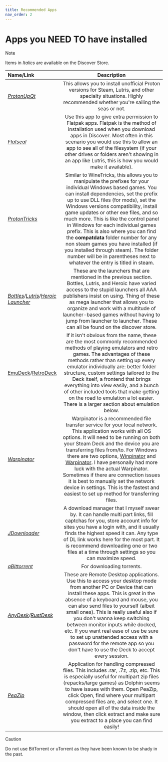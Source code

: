 ```yaml
---
title: Recommended Apps
nav_order: 2
---
```


# Apps you NEED TO have installed

> [!NOTE]
> Items in *Italics* are available on the Discover Store.

| Name/Link | Description |
| :--- | :---: |
| *[ProtonUpQt](https://davidotek.github.io/protonup-qt/)* | This allows you to install unofficial Proton versions for Steam, Lutris, and other specialty situations. Highly recommended whether you're sailing the seas or not. |
| *[Flatseal](https://github.com/tchx84/Flatseal)* | Use this app to give extra permission to Flatpak apps. Flatpak is the method of installation used when you download apps in Discover. Most often in this scenario you would use this to allow an app to see all of the filesystem (if your other drives or folders aren't showing in an app like Lutris, this is how you would make it available). |
| *[ProtonTricks](https://github.com/Matoking/protontricks)* | Similar to WineTricks, this allows you to manipulate the prefixes for your individual Windows based games. You can install dependencies, set the prefix up to use DLL files (for mods), set the Windows versions compatibility, install game updates or other exe files, and so much more. This is like the control panel in Windows for each individual games prefix. This is also where you can find the **compatdata** folder number for any non steam games you have installed (if you installed through steam). The folder number will be in parentheses next to whatever the entry is titled in steam. |
| *[Bottles](https://usebottles.com)/[Lutris](https://lutris.net)/[Heroic Launcher](https://heroicgameslauncher.com)* | These are the launchers that are mentioned in the previous section. Bottles, Lutris, and Heroic have varied access to the stupid launchers all AAA publishers insist on using. Thing of these as mega launcher that allows you to organize and work with a multitude of launcher-based games without having to jump from launcher to launcher. These can all be found on the discover store. |
| [EmuDeck](https://www.emudeck.com)/[RetroDeck](https://retrodeck.net) | If it isn't obvious from the name, these are the most commonly recommended methods of playing emulators and retro games. The advantages of these methods rather than setting up every emulator individually are: better folder structure, custom settings tailored to the Deck itself, a frontend that brings everything into view easily, and a bunch of other included tools that make getting on the road to emulation a lot easier. There is a larger section about emulation below. |
| *[Warpinator](https://warpinator.com/warpinator-download/)* | Warpinator is a recommended file transfer service for your local network. This application works with all OS options. It will need to be running on both your Steam Deck and the device you are transferring files from/to. For Windows there are two options, [Winpinator](https://winpinator.swisz.cz/) and [Warpinator](https://warpinator.com/warpinator-download/). I have personally had more luck with the actual Warpinator. Sometimes if there are connection issues it is best to manually set the network device in settings. This is the fastest and easiest to set up method for transferring files. |
| *[JDownloader](https://jdownloader.org)* | A download manager that I myself swear by. It can handle multi part links, fill captchas for you, store account info for sites you have a login with, and it usually finds the highest speed it can. Any type of DL link works here for the most part. It is recommend downloading one or two files at a time through settings so you can maximize speed. |
| *[qBittorrent](https://www.qbittorrent.org)* | For downloading torrents. |
| *[AnyDesk](https://anydesk.com/en)/[RustDesk](https://rustdesk.com)* | These are Remote Desktop applications. Use this to access your desktop mode from another PC or Device that can install these apps. This is great in the absence of a keyboard and mouse, you can also send files to yourself (albeit small ones). This is really useful also if you don't wanna keep switching between monitor inputs while docked, etc. If you want real ease of use be sure to set up unattended access with a password for the remote app so you don't have to use the Deck to accept every session. |
| *[PeaZip](https://peazip.github.io)* | Application for handling compressed files. This includes .rar, .7z, .zip, etc. This is especially useful for multipart zip files (repacks/large games) as Dolphin seems to have issues with them. Open PeaZip, click Open, find where your multipart compressed files are, and select one. It should open all of the data inside the window, then click extract and make sure you extract to a place you can find easily! |

> [!CAUTION]
> Do not use BitTorrent or uTorrent as they have been known to be shady in the past.
